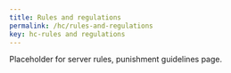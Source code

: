```yaml
---
title: Rules and regulations
permalink: /hc/rules-and-regulations
key: hc-rules and regulations
---
```


Placeholder for server rules, punishment guidelines page.
